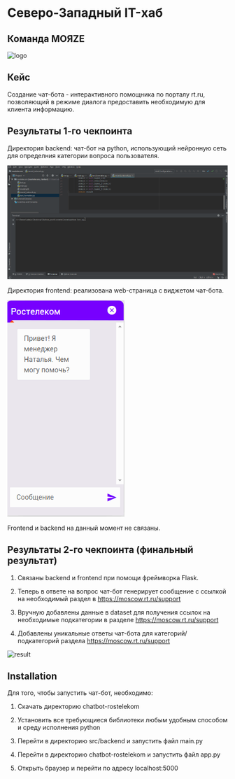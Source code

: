 # Северо-Западный IT-хаб

## Команда MOЯZE

![logo](https://github.com/OvchinnikovNV/chatbot-rostelekom/blob/main/rsc/team.gif)

## Кейс

Создание чат-бота - интерактивного помощника по порталу rt.ru, позволяющий в режиме диалога предоставить необходимую для клиента информацию.

## Результаты 1-го чекпоинта

Директория backend: чат-бот на python, использующий нейронную сеть для определния категории вопроса пользователя.

![backend](https://github.com/OvchinnikovNV/chatbot-rostelekom/blob/main/rsc/backend.gif)

Директория frontend: реализована web-страница с виджетом чат-бота.

![frontend](https://github.com/OvchinnikovNV/chatbot-rostelekom/blob/main/rsc/frontend.gif)

Frontend и backend на данный момент не связаны.

## Результаты 2-го чекпоинта (финальный результат)

1) Связаны backend и frontend при помощи фреймворка Flask.

2) Теперь в ответе на вопрос чат-бот генерирует сообщение с ссылкой на необходимый раздел в https://moscow.rt.ru/support

3) Вручную добавлены данные в dataset для получения ссылок на необходимые подкатегории в разделе https://moscow.rt.ru/support

4) Добавлены уникальные ответы чат-бота для категорий/подкатегорий раздела https://moscow.rt.ru/support

![result]()

## Installation

Для того, чтобы запустить чат-бот, необходимо:

1) Скачать директорию chatbot-rostelekom

2) Установить все требующиеся библиотеки любым удобным способом и среду исполнения python

3) Перейти в директорию src/backend и запустить файл main.py

4) Перейти в директорию chatbot-rostelekom и запустить файл app.py

5) Открыть браузер и перейти по адресу localhost:5000
